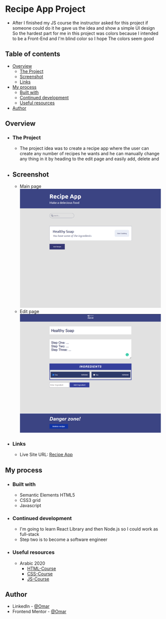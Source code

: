 # Recipe App Project

   - After I finished my JS course the instructor asked for this project if someone could do it he gave us the idea and show a simple UI design So the hardest part for me in this project was colors because I intended to be a Front-End and I'm blind color so I hope The colors seem good

## Table of contents

- [Overview](#overview)
  - [The Project](#the-project)
  - [Screenshot](#screenshot)
  - [Links](#links)
- [My process](#my-process)
  - [Built with](#built-with)
  - [Continued development](#continued-development)
  - [Useful resources](#useful-resources)
- [Author](#author)

## Overview

- ### The Project

   - The project idea was to create a recipe app where the user can create any number of recipes he wants and he can manually change any thing in it by heading to the edit page and easily add, delete and


- ## Screenshot
   - Main page
    ![screenshots-1](images/main-page.png)
   - Edit page 
    ![screenshots-2](images/edit-page.png)

- ### Links

   - Live Site URL: [Recipe App]()

## My process

   - ### Built with
     * Semantic Elements HTML5
     * CSS3 grid
     * Javascript

   - ### Continued development   
      - I'm going to learn React Library and then Node.js so  I could work as full-stack
      - Step two is to become a software engineer
   
   - ### Useful resources
      - Arabic 2020 
         - [HTML-Course](https://www.youtube.com/watch?v=6QAELgirvjs&list=PLDoPjvoNmBAw_t_XWUFbBX-c9MafPk9ji)
         - [CSS-Course](https://www.youtube.com/watch?v=X1ulCwyhCVM&list=PLDoPjvoNmBAzjsz06gkzlSrlev53MGIKe)
         - [JS-Course](https://www.youtube.com/watch?v=GM6dQBmc-Xg&list=PLDoPjvoNmBAx3kiplQR_oeDqLDBUDYwVv)

## Author

- LinkedIn - [@Omar](https://www.linkedin.com/feed/)
- Frontend Mentor - [@Omar](https://www.frontendmentor.io/home)